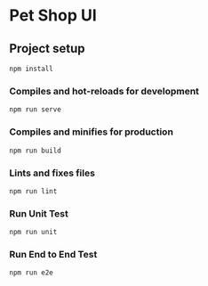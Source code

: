 # Pet Shop UI

## Project setup
```
npm install
```

### Compiles and hot-reloads for development
```
npm run serve
```

### Compiles and minifies for production
```
npm run build
```

### Lints and fixes files
```
npm run lint
```

### Run Unit Test
```
npm run unit
```

### Run End to End Test
```
npm run e2e
```
 
